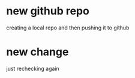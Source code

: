 # new github repo
creating a local repo and then pushing it to github

# new change
just rechecking again